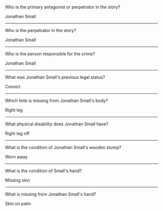 Who is the primary antagonist or perpetrator in the story?

Jonathan Small

---

Who is the perpetrator in the story?

Jonathan Small

---

Who is the person responsible for the crime?

Jonathan Small

---

What was Jonathan Small's previous legal status?

Convict

---

Which limb is missing from Jonathan Small's body?

Right leg

---

What physical disability does Jonathan Small have?

Right leg off

---

What is the condition of Jonathan Small's wooden stump?

Worn away

---

What is the condition of Small's hand?

Missing skin

---

What is missing from Jonathan Small's hand?

Skin on palm
